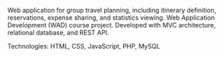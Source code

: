 Web application for group travel planning, including itinerary definition, reservations, expense sharing, and statistics viewing.
Web Application Development (WAD) course project.
Developed with MVC architecture, relational database, and REST API.

 Technologies: HTML, CSS, JavaScript, PHP, MySQL

